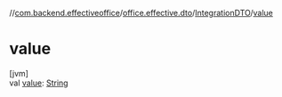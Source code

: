//[com.backend.effectiveoffice](IdeaProjects/labs-office-elevator/effectiveOfficeBackend/documentation/gfm/index.md)/[office.effective.dto](IdeaProjects/labs-office-elevator/effectiveOfficeBackend/documentation/gfm/com.backend.effectiveoffice/office.effective.dto/index.md)/[IntegrationDTO](IdeaProjects/labs-office-elevator/effectiveOfficeBackend/documentation/gfm/com.backend.effectiveoffice/office.effective.dto/-integration-d-t-o/index.md)/[value](IdeaProjects/labs-office-elevator/effectiveOfficeBackend/documentation/gfm/com.backend.effectiveoffice/office.effective.dto/-integration-d-t-o/value.md)

# value

[jvm]\
val [value](IdeaProjects/labs-office-elevator/effectiveOfficeBackend/documentation/gfm/com.backend.effectiveoffice/office.effective.dto/-integration-d-t-o/value.md): [String](https://kotlinlang.org/api/latest/jvm/stdlib/kotlin/-string/index.html)
